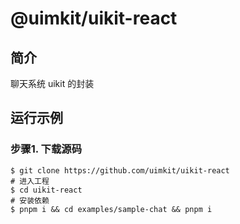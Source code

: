 # @uimkit/uikit-react


## 简介
聊天系统 uikit 的封装


## 运行示例
### 步骤1. 下载源码
```
$ git clone https://github.com/uimkit/uikit-react
# 进入工程
$ cd uikit-react
# 安装依赖
$ pnpm i && cd examples/sample-chat && pnpm i
```

